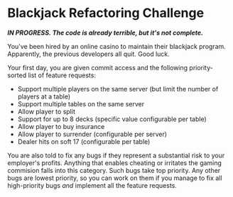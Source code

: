# Blackjack Refactoring Challenge #

**_IN PROGRESS.  The code is already terrible, but it's not complete._**

You've been hired by an online casino to maintain their blackjack program.
Apparently, the previous developers all quit.  Good luck.

Your first day, you are given commit access and the following priority-sorted
list of feature requests:

- Support multiple players on the same server (but limit the number of players
  at a table)
- Support multiple tables on the same server
- Allow player to split
- Support for up to 8 decks (specific value configurable per table)
- Allow player to buy insurance
- Allow player to surrender (configurable per server)
- Dealer hits on soft 17 (configurable per table)

You are also told to fix any bugs if they represent a substantial risk to your
employer's profits.  Anything that enables cheating or irritates the gaming
commision falls into this category.  Such bugs take top priority.  Any other
bugs are lowest priority, so you can work on them if you manage to fix all
high-priority bugs _and_ implement all the feature requests.
